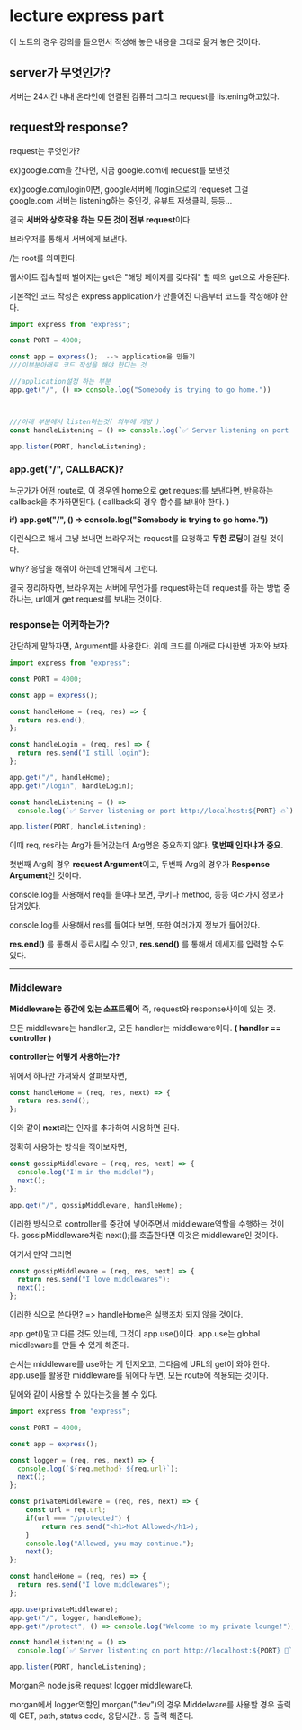 # lecture express part

이 노트의 경우 강의를 들으면서 작성해 놓은 내용을 그대로 옮겨 놓은 것이다.

## server가 무엇인가?

서버는 24시간 내내 온라인에 연결된 컴퓨터 그리고 request를 listening하고있다.

## request와 response?

request는 무엇인가?

ex)google.com을 간다면, 지금 google.com에 request를 보낸것

ex)google.com/login이면, google서버에 /login으로의 requeset 그걸 google.com 서버는 listening하는 중인것, 유뷰트 재생클릭, 등등...

결국 **서버와 상호작용 하는 모든 것이 전부 request**이다.

브라우저를 통해서 서버에게 보낸다.

/는 root를 의미한다.

웹사이트 접속할때 벌어지는 get은 "해당 페이지를 갖다줘" 할 때의 get으로 사용된다.

기본적인 코드 작성은 express application가 만들어진 다음부터 코드를 작성해야 한다.

```javascript
import express from "express";

const PORT = 4000;

const app = express();	--> application을 만들기
///이부분아래로 코드 작성을 해야 한다는 것

///application설정 하는 부분
app.get("/", () => console.log("Somebody is trying to go home."))



///아래 부분에서 listen하는것( 외부에 개방 )
const handleListening = () => console.log(`✅ Server listening on port http://localhost:${PORT} 🔥`);

app.listen(PORT, handleListening);
```

### app.get("/", CALLBACK)?

누군가가 어떤 route로, 이 경우엔 home으로 get request를 보낸다면,
반응하는 callback을 추가하면된다. ( callback의 경우 함수를 보내야 한다. )

**if) app.get("/", () => console.log("Somebody is trying to go home."))**

이런식으로 해서 그냥 보내면 브라우저는 request를 요청하고 **무한 로딩**이 걸릴 것이다.

why? 응답을 해줘야 하는데 안해줘서 그런다.

결국 정리하자면, 브라우저는 서버에 무언가를 request하는데
request를 하는 방법 중 하나는, url에게 get request를 보내는 것이다.

### response는 어케하는가?

간단하게 말하자면, Argument를 사용한다.
위에 코드를 아래로 다시한번 가져와 보자.

```javascript
import express from "express";

const PORT = 4000;

const app = express();

const handleHome = (req, res) => {
  return res.end();
};

const handleLogin = (req, res) => {
  return res.send("I still login");
};

app.get("/", handleHome);
app.get("/login", handleLogin);

const handleListening = () =>
  console.log(`✅ Server listening on port http://localhost:${PORT} 🔥`);

app.listen(PORT, handleListening);
```

이떄 req, res라는 Arg가 들어갔는데 Arg명은 중요하지 않다. **몇번째 인자냐가 중요.**

첫번째 Arg의 경우 **request Argument**이고, 두번째 Arg의 경우가 **Response Argument**인 것이다.

console.log를 사용해서 req를 들여다 보면, 쿠키나 method, 등등 여러가지 정보가 담겨있다.

console.log를 사용해서 res를 들여다 보면, 또한 여러가지 정보가 들어있다.

**res.end()** 를 통해서 종료시킬 수 있고, **res.send()** 를 통해서 메세지를 입력할 수도 있다.

---

### Middleware

**Middleware는 중간에 있는 소프트웨어** 즉, request와 response사이에 있는 것.

모든 middleware는 handler고, 모든 handler는 middleware이다. **( handler == controller )**

**controller는 어떻게 사용하는가?**

위에서 하나만 가져와서 살펴보자면,

```javascript
const handleHome = (req, res, next) => {
  return res.send();
};
```

이와 같이 **next**라는 인자를 추가하여 사용하면 된다.

정확히 사용하는 방식을 적어보자면,

```javascript
const gossipMiddleware = (req, res, next) => {
  console.log("I'm in the middle!");
  next();
};

app.get("/", gossipMiddleware, handleHome);
```

이러한 방식으로 controller를 중간에 넣어주면서 middleware역할을 수행하는 것이다.
gossipMiddleware처럼 next();를 호출한다면 이것은 middleware인 것이다.

여기서 만약 그러면

```javascript
const gossipMiddleware = (req, res, next) => {
  return res.send("I love middlewares");
  next();
};
```

이러한 식으로 쓴다면? => handleHome은 실행조차 되지 않을 것이다.

app.get()말고 다른 것도 있는데, 그것이 app.use()이다.
app.use는 global middleware를 만들 수 있게 해준다.

순서는 middleware를 use하는 게 먼저오고, 그다음에 URL의 get이 와야 한다.
app.use를 활용한 middleware를 위에다 두면, 모든 route에 적용되는 것이다.

밑에와 같이 사용할 수 있다는것을 볼 수 있다.

```javascript
import express from "express";

const PORT = 4000;

const app = express();

const logger = (req, res, next) => {
  console.log(`${req.method} ${req.url}`);
  next();
};

const privateMiddleware = (req, res, next) => {
	const url = req.url;
	if(url === "/protected") {
		return res.send("<h1>Not Allowed</h1>);
	}
	console.log("Allowed, you may continue.");
	next();
};

const handleHome = (req, res) => {
  return res.send("I love middlewares");
};

app.use(privateMiddleware);
app.get("/", logger, handleHome);
app.get("/protect", () => console.log("Welcome to my private lounge!");

const handleListening = () =>
  console.log(`✅ Server listenting on port http://localhost:${PORT} 🚀`);

app.listen(PORT, handleListening);
```

Morgan은 node.js용 request logger middleware다.

morgan에서 logger역할인 morgan("dev")의 경우
Middelware를 사용할 경우 출력에 GET, path, status code, 응답시간.. 등 출력 해준다.
